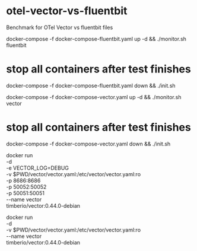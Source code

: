 # otel-vector-vs-fluentbit
Benchmark for OTel Vector vs fluentbit files

docker-compose -f docker-compose-fluentbit.yaml up -d && ./monitor.sh fluentbit
# stop all containers after test finishes
docker-compose -f docker-compose-fluentbit.yaml down && ./init.sh


docker-compose -f docker-compose-vector.yaml up -d && ./monitor.sh vector
# stop all containers after test finishes
docker-compose -f docker-compose-vector.yaml down && ./init.sh


docker run \
  -d \
  -e VECTOR_LOG=DEBUG \
  -v $PWD/vector/vector.yaml:/etc/vector/vector.yaml:ro \
  -p 8686:8686 \
  -p 50052:50052 \
  -p 50051:50051 \
  --name vector \
  timberio/vector:0.44.0-debian


docker run \
  -d \
  -v $PWD/vector/vector.yaml:/etc/vector/vector.yaml:ro \
  --name vector \
  timberio/vector:0.44.0-debian  